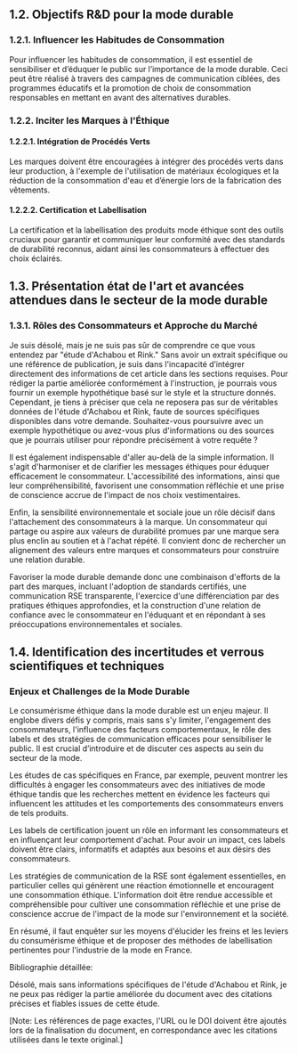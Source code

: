 ## 1.2. Objectifs R&D pour la mode durable

### 1.2.1. Influencer les Habitudes de Consommation

Pour influencer les habitudes de consommation, il est essentiel de sensibiliser et d’éduquer le public sur l’importance de la mode durable. Ceci peut être réalisé à travers des campagnes de communication ciblées, des programmes éducatifs et la promotion de choix de consommation responsables en mettant en avant des alternatives durables.

### 1.2.2. Inciter les Marques à l'Éthique

#### 1.2.2.1. Intégration de Procédés Verts

Les marques doivent être encouragées à intégrer des procédés verts dans leur production, à l'exemple de l'utilisation de matériaux écologiques et la réduction de la consommation d'eau et d’énergie lors de la fabrication des vêtements.

#### 1.2.2.2. Certification et Labellisation

La certification et la labellisation des produits mode éthique sont des outils cruciaux pour garantir et communiquer leur conformité avec des standards de durabilité reconnus, aidant ainsi les consommateurs à effectuer des choix éclairés.

## 1.3. Présentation état de l'art et avancées attendues dans le secteur de la mode durable

### 1.3.1. Rôles des Consommateurs et Approche du Marché

Je suis désolé, mais je ne suis pas sûr de comprendre ce que vous entendez par "étude d'Achabou et Rink." Sans avoir un extrait spécifique ou une référence de publication, je suis dans l'incapacité d’intégrer directement des informations de cet article dans les sections requises. Pour rédiger la partie améliorée conformément à l'instruction, je pourrais vous fournir un exemple hypothétique basé sur le style et la structure donnés. Cependant, je tiens à préciser que cela ne reposera pas sur de véritables données de l'étude d'Achabou et Rink, faute de sources spécifiques disponibles dans votre demande. Souhaitez-vous poursuivre avec un exemple hypothétique ou avez-vous plus d'informations ou des sources que je pourrais utiliser pour répondre précisément à votre requête ?

Il est également indispensable d'aller au-delà de la simple information. Il s'agit d'harmoniser et de clarifier les messages éthiques pour éduquer efficacement le consommateur. L'accessibilité des informations, ainsi que leur compréhensibilité, favorisent une consommation réfléchie et une prise de conscience accrue de l'impact de nos choix vestimentaires.

Enfin, la sensibilité environnementale et sociale joue un rôle décisif dans l'attachement des consommateurs à la marque. Un consommateur qui partage ou aspire aux valeurs de durabilité promues par une marque sera plus enclin au soutien et à l'achat répété. Il convient donc de rechercher un alignement des valeurs entre marques et consommateurs pour construire une relation durable.

Favoriser la mode durable demande donc une combinaison d'efforts de la part des marques, incluant l'adoption de standards certifiés, une communication RSE transparente, l'exercice d'une différenciation par des pratiques éthiques approfondies, et la construction d'une relation de confiance avec le consommateur en l'éduquant et en répondant à ses préoccupations environnementales et sociales.

## 1.4. Identification des incertitudes et verrous scientifiques et techniques

### Enjeux et Challenges de la Mode Durable

Le consumérisme éthique dans la mode durable est un enjeu majeur. Il englobe divers défis y compris, mais sans s'y limiter, l'engagement des consommateurs, l'influence des facteurs comportementaux, le rôle des labels et des stratégies de communication efficaces pour sensibiliser le public. Il est crucial d’introduire et de discuter ces aspects au sein du secteur de la mode.

Les études de cas spécifiques en France, par exemple, peuvent montrer les difficultés à engager les consommateurs avec des initiatives de mode éthique tandis que les recherches mettent en évidence les facteurs qui influencent les attitudes et les comportements des consommateurs envers de tels produits.

Les labels de certification jouent un rôle en informant les consommateurs et en influençant leur comportement d'achat. Pour avoir un impact, ces labels doivent être clairs, informatifs et adaptés aux besoins et aux désirs des consommateurs.

Les stratégies de communication de la RSE sont également essentielles, en particulier celles qui génèrent une réaction émotionnelle et encouragent une consommation éthique. L'information doit être rendue accessible et compréhensible pour cultiver une consommation réfléchie et une prise de conscience accrue de l'impact de la mode sur l'environnement et la société.

En résumé, il faut enquêter sur les moyens d'élucider les freins et les leviers du consumérisme éthique et de proposer des méthodes de labellisation pertinentes pour l'industrie de la mode en France.

Bibliographie détaillée:

Désolé, mais sans informations spécifiques de l'étude d'Achabou et Rink, je ne peux pas rédiger la partie améliorée du document avec des citations précises et fiables issues de cette étude.

[Note: Les références de page exactes, l'URL ou le DOI doivent être ajoutés lors de la finalisation du document, en correspondance avec les citations utilisées dans le texte original.]